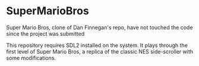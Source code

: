 # SuperMarioBros
Super Mario Bros, clone of Dan Finnegan's repo, have not touched the code since the project was submitted

This repository requires SDL2 installed on the system. It plays through the first level of Super Mario Bros, 
a replica of the classic NES side-scroller with some modifications.

